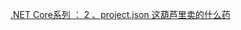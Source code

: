 ﻿[.NET Core系列 ： 2 、project.json 这葫芦里卖的什么药](http://mp.weixin.qq.com/s?__biz=MzAwNTMxMzg1MA==&mid=2654067772&idx=1&sn=08b56947e2d9c07fed4c69a9655733b5&scene=4#wechat_redirect)


